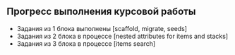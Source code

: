 <h2>Прогресс выполнения курсовой работы</h2>

+ Задания из 1 блока выполнены [scaffold, migrate, seeds]
+ Задания из 2 блока в процессе [nested attributes for items and stacks]
+ Задания из 3 блока в процессе [items search]
